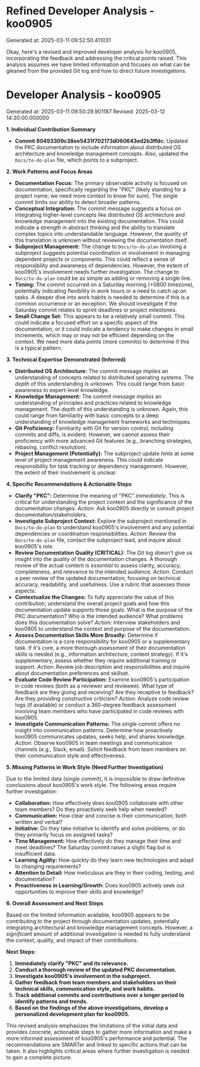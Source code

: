 # Refined Developer Analysis - koo0905
Generated at: 2025-03-11 09:52:50.411031

Okay, here's a revised and improved developer analysis for koo0905, incorporating the feedback and addressing the critical points raised. This analysis assumes we have limited information and focuses on what can be gleaned from the provided Git log and how to direct future investigations.

# Developer Analysis - koo0905
Generated at: 2025-03-11 09:50:29.901187
Revised: 2025-03-12 14:30:00.000000

**1. Individual Contribution Summary**

*   **Commit 80493309c38ee5431f702173d060643ed2b3ffdc:** Updated the PKC documentation to include information about distributed OS architecture and knowledge management concepts. Also, updated the `Docs/to-do-plan` file, which points to a subproject.

**2. Work Patterns and Focus Areas**

*   **Documentation Focus:** The primary observable activity is focused on documentation, specifically regarding the "PKC" (likely standing for a project name; we need more context to know for sure).  The single commit limits our ability to detect broader patterns.
*   **Conceptual Integration:** The commit message suggests a focus on integrating higher-level concepts like distributed OS architecture and knowledge management into the existing documentation. This could indicate a strength in abstract thinking and the ability to translate complex topics into understandable language.  However, the *quality* of this translation is unknown without reviewing the documentation itself.
*   **Subproject Management:** The change to `Docs/to-do-plan` involving a subproject suggests potential coordination or involvement in managing dependent projects or components. This could reflect a sense of responsibility and awareness of dependencies. However, the extent of koo0905's involvement needs further investigation. The change to `Docs/to-do-plan` could be as simple as adding or removing a single line.
*   **Timing:** The commit occurred on a Saturday morning (+0800 timezone), potentially indicating flexibility in work hours or a need to catch up on tasks. A deeper dive into work habits is needed to determine if this is a common occurrence or an exception. We should investigate if the Saturday commit relates to sprint deadlines or project milestones.
*   **Small Change Set:** This appears to be a relatively small commit. This could indicate a focused effort on a specific aspect of the documentation, or it could indicate a tendency to make changes in small increments, which may or may not be efficient depending on the context.  We need more data points (more commits) to determine if this is a typical pattern.

**3. Technical Expertise Demonstrated (Inferred)**

*   **Distributed OS Architecture:**  The commit message *implies* an understanding of concepts related to distributed operating systems.  The *depth* of this understanding is unknown. This could range from basic awareness to expert-level knowledge.
*   **Knowledge Management:** The commit message *implies* an understanding of principles and practices related to knowledge management. The *depth* of this understanding is unknown.  Again, this could range from familiarity with basic concepts to a deep understanding of knowledge management frameworks and techniques.
*   **Git Proficiency:** Familiarity with Git for version control, including commits and diffs, is evident. However, we cannot assess their proficiency with more advanced Git features (e.g., branching strategies, rebasing, conflict resolution).
*   **Project Management (Potentially):** The subproject update *hints* at some level of project management awareness. This could indicate responsibility for task tracking or dependency management.  However, the extent of their involvement is unclear.

**4. Specific Recommendations & Actionable Steps**

*   **Clarify "PKC":** Determine the meaning of "PKC" *immediately*. This is critical for understanding the project context and the significance of the documentation changes. *Action:* Ask koo0905 directly or consult project documentation/stakeholders.
*   **Investigate Subproject Context:** Explore the subproject mentioned in `Docs/to-do-plan` to understand koo0905's involvement and any potential dependencies or coordination responsibilities. *Action:* Review the `Docs/to-do-plan` file, contact the subproject lead, and inquire about koo0905's role.
*   **Review Documentation Quality (CRITICAL):** The Git log doesn't give us insight into the *quality* of the documentation changes. A thorough review of the actual content is *essential* to assess clarity, accuracy, completeness, and relevance to the intended audience.  *Action:* Conduct a peer review of the updated documentation, focusing on technical accuracy, readability, and usefulness. Use a rubric that assesses those aspects.
*   **Contextualize the Changes:** To fully appreciate the value of this contribution, understand the overall project goals and how this documentation update supports those goals. What is the purpose of the PKC documentation? Who is the intended audience? What problems does this documentation solve? *Action:* Interview stakeholders and koo0905 to understand the context and purpose of the documentation.
*   **Assess Documentation Skills More Broadly:** Determine if documentation is a core responsibility for koo0905 or a supplementary task. If it's core, a more thorough assessment of their documentation skills is needed (e.g., information architecture, content strategy). If it's supplementary, assess whether they require additional training or support.  *Action:* Review job description and responsibilities and inquire about documentation preferences and skillset.
*   **Evaluate Code Review Participation:** Examine koo0905's participation in code reviews (both as a reviewer and reviewee). What type of feedback are they giving and receiving? Are they receptive to feedback? Are they providing constructive criticism? *Action:* Analyze code review logs (if available) or conduct a 360-degree feedback assessment involving team members who have participated in code reviews with koo0905.
*   **Investigate Communication Patterns:** The single commit offers no insight into communication patterns. Determine how proactively koo0905 communicates updates, seeks help, and shares knowledge. *Action:* Observe koo0905 in team meetings and communication channels (e.g., Slack, email). Solicit feedback from team members on their communication style and effectiveness.

**5. Missing Patterns in Work Style (Need Further Investigation)**

Due to the limited data (single commit), it is impossible to draw definitive conclusions about koo0905's work style. The following areas require further investigation:

*   **Collaboration:** How effectively does koo0905 collaborate with other team members? Do they proactively seek help when needed?
*   **Communication:** How clear and concise is their communication, both written and verbal?
*   **Initiative:** Do they take initiative to identify and solve problems, or do they primarily focus on assigned tasks?
*   **Time Management:** How effectively do they manage their time and meet deadlines? The Saturday commit raises a slight flag but is insufficient data.
*   **Learning Agility:** How quickly do they learn new technologies and adapt to changing requirements?
*   **Attention to Detail:** How meticulous are they in their coding, testing, and documentation?
*   **Proactiveness in Learning/Growth:** Does koo0905 actively seek out opportunities to improve their skills and knowledge?

**6. Overall Assessment and Next Steps**

Based on the limited information available, koo0905 appears to be contributing to the project through documentation updates, potentially integrating architectural and knowledge management concepts. However, a *significant* amount of additional investigation is needed to fully understand the context, quality, and impact of their contributions.

**Next Steps:**

1.  **Immediately clarify "PKC" and its relevance.**
2.  **Conduct a thorough review of the updated PKC documentation.**
3.  **Investigate koo0905's involvement in the subproject.**
4.  **Gather feedback from team members and stakeholders on their technical skills, communication style, and work habits.**
5.  **Track additional commits and contributions over a longer period to identify patterns and trends.**
6.  **Based on the findings of the above investigations, develop a personalized development plan for koo0905.**

This revised analysis emphasizes the limitations of the initial data and provides concrete, actionable steps to gather more information and make a more informed assessment of koo0905's performance and potential. The recommendations are SMARTer and linked to specific actions that can be taken. It also highlights critical areas where further investigation is needed to gain a complete picture.
